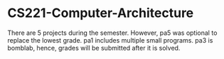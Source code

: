 # CS221-Computer-Architecture
There are 5 projects during the semester. However, pa5 was optional to replace the lowest grade.
pa1 includes multiple small programs.
pa3 is bomblab, hence, grades will be submitted after it is solved.
